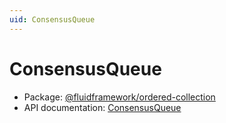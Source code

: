 ```yaml
---
uid: ConsensusQueue
---
```


# ConsensusQueue

- Package: [@fluidframework/ordered-collection](../api/fluid-ordered-collection.md)
- API documentation: [ConsensusQueue](../api/fluid-ordered-collection.consensusqueue.md)
